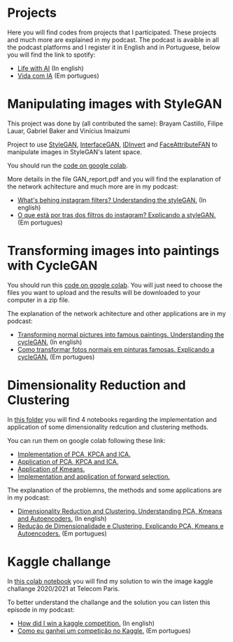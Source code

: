# Projects
Here you will find codes from projects that I participated. These projects and much more are explained in my podcast. The podcast is avaible in all the podcast platforms and I register it in English and in Portuguese, below you will find the link to spotify:

- [Life with AI](https://open.spotify.com/show/38kCKFKEAm9romJuaXVq4w?si=24CIk4n3QpeYTMoBKWFQjw&dl_branch=1) (In english)
- [Vida com IA](https://open.spotify.com/show/3yeqOp2pZKdqX5Qa3jY6Jz?si=8ShXHzC0Slm7FyeskgMZng&dl_branch=1) (Em portugues)


# Manipulating images with StyleGAN

This project was done by (all contributed the same): Brayam Castillo, Filipe Lauar, Gabriel Baker and Vinícius Imaizumi

Project to use [StyleGAN](https://github.com/NVlabs/stylegan), [InterfaceGAN](https://github.com/genforce/interfacegan), [IDInvert](https://github.com/genforce/idinvert_pytorch) and [FaceAttributeFAN](https://github.com/TencentYoutuResearch/FaceAttribute-FAN) to manipulate images in StyleGAN's latent space.

You should run the [code on google colab](https://colab.research.google.com/drive/1qVoqCA2i62PdcO2Pdfiv944mxHVN8zxt).

More details in the file GAN_report.pdf and you will find the explanation of the network achitecture and much more are in my podcast:

- [What's behing instagram filters? Understanding the styleGAN.](https://open.spotify.com/episode/0JvrnMNBOYjqDUYzDXqm3F?si=25f792058ed548e8) (In english)
- [O que está por tras dos filtros do instagram? Explicando a styleGAN.](https://open.spotify.com/episode/5u5wnPx2Pb9ZsdGsyWaCHi?si=ee6ef00550bc409c) (Em portugues)


# Transforming images into paintings with CycleGAN

You should run this [code on google colab](https://colab.research.google.com/drive/1XkWb_Qq0r1WYo9w7Qwo8ebjAHuZ09aTa#scrollTo=r_42Ar8j568A). You will just need to choose the files you want to upload and the results will be downloaded to your computer in a zip file.

The explanation of the network achitecture and other applications are in my podcast:

- [Transforming normal pictures into famous paintings. Understanding the cycleGAN.](https://open.spotify.com/episode/1hsHG0FEi52P1RuAfAV2Qa?si=18d3ec1c6a8244ed) (In english)
- [Como transformar fotos normais em pinturas famosas. Explicando a cycleGAN.](https://open.spotify.com/episode/18gGTXdhJ8AYAewUvCplsJ?si=042e57d083c84305) (Em portugues)


# Dimensionality Reduction and Clustering

In [this folder](https://github.com/filipelauar/projects/tree/main/dimensionality%20reduction%20and%20clustering) you will find 4 notebooks regarding the implementation and application of some dimensionality redcution and clustering methods.

You can run them on google colab following these link:

- [Implementation of PCA, KPCA and ICA.](https://colab.research.google.com/drive/1y6dBf9sK8S4mKVSXczqNYJXB89Qqc5XN#scrollTo=PWDH-owrOZMR)
- [Application of PCA, KPCA and ICA.](https://colab.research.google.com/drive/150GaD4I611KlwSjTrlQe0Tnn8Bj1R4u5#scrollTo=1lu6Yp87h2rU)
- [Application of Kmeans.](https://colab.research.google.com/drive/1DfSX8oqgB5eoO7fTyj1s72403HTqVGpM#scrollTo=MTt9L9DMgBtL)
- [Implementation and application of forward selection.](https://colab.research.google.com/drive/1eq6q6a1FnmtUjgWc8sEu4AKJF-fOgFsq#scrollTo=eaH9Erj_6aee)


The explanation of the problemns, the methods and some applications are in my podcast:

- [Dimensionality Reduction and Clustering. Understanding PCA, Kmeans and Autoencoders.](https://open.spotify.com/episode/15hWZIowFtXHYNhK96QSO9?si=b40680b8de8d4cc2) (In english)
- [Redução de Dimensionalidade e Clustering. Explicando PCA, Kmeans e Autoencoders.](https://open.spotify.com/episode/2D4CGC5PoMbx13rlXjzOlR?si=16c76410bd6549cd) (Em portugues)

# Kaggle challange

In [this colab notebook](https://colab.research.google.com/drive/15rFC3P98TUByyKbRmASY4SW_0G65aRk-) you will find my solution to win the image kaggle challange 2020/2021 at Telecom Paris.

To better understand the challange and the solution you can listen this episode in my podcast:

- [How did I win a kaggle competition.](https://open.spotify.com/episode/0yjuw92jBkZ72lHsdeXiQj?si=624d2ad4555a43bc) (In english)
- [Como eu ganhei um competição no Kaggle.](https://open.spotify.com/episode/5v5mpIYLoFy51lLOIu8ogA?si=46135fa5059d4857) (Em portugues)
